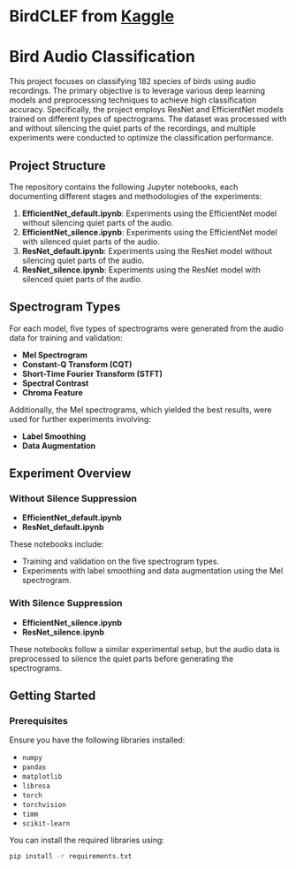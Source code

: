 # BirdCLEF from [Kaggle](https://www.kaggle.com/competitions/birdclef-2024)


# Bird Audio Classification

This project focuses on classifying 182 species of birds using audio recordings. The primary objective is to leverage various deep learning models and preprocessing techniques to achieve high classification accuracy. Specifically, the project employs ResNet and EfficientNet models trained on different types of spectrograms. The dataset was processed with and without silencing the quiet parts of the recordings, and multiple experiments were conducted to optimize the classification performance.

## Project Structure

The repository contains the following Jupyter notebooks, each documenting different stages and methodologies of the experiments:

1. **EfficientNet_default.ipynb**: Experiments using the EfficientNet model without silencing quiet parts of the audio.
2. **EfficientNet_silence.ipynb**: Experiments using the EfficientNet model with silenced quiet parts of the audio.
3. **ResNet_default.ipynb**: Experiments using the ResNet model without silencing quiet parts of the audio.
4. **ResNet_silence.ipynb**: Experiments using the ResNet model with silenced quiet parts of the audio.

## Spectrogram Types

For each model, five types of spectrograms were generated from the audio data for training and validation:
- **Mel Spectrogram**
- **Constant-Q Transform (CQT)**
- **Short-Time Fourier Transform (STFT)**
- **Spectral Contrast**
- **Chroma Feature**

Additionally, the Mel spectrograms, which yielded the best results, were used for further experiments involving:
- **Label Smoothing**
- **Data Augmentation**

## Experiment Overview

### Without Silence Suppression
- **EfficientNet_default.ipynb**
- **ResNet_default.ipynb**

These notebooks include:
- Training and validation on the five spectrogram types.
- Experiments with label smoothing and data augmentation using the Mel spectrogram.

### With Silence Suppression
- **EfficientNet_silence.ipynb**
- **ResNet_silence.ipynb**

These notebooks follow a similar experimental setup, but the audio data is preprocessed to silence the quiet parts before generating the spectrograms.

## Getting Started

### Prerequisites

Ensure you have the following libraries installed:
- `numpy`
- `pandas`
- `matplotlib`
- `librosa`
- `torch`
- `torchvision`
- `timm`
- `scikit-learn`

You can install the required libraries using:
```sh
pip install -r requirements.txt

